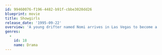 ```yaml
---
id: 99460076-f196-4482-b91f-cbbe3020dd26
blueprint: movie
title: Showgirls
release_date: '1995-09-22'
overview: 'A young drifter named Nomi arrives in Las Vegas to become a dancer and soon sets about clawing and pushing her way to become a top showgirl.'
genres:
  -
    id: 18
    name: Drama
---
```

